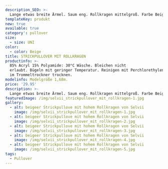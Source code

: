 ```yaml
---
description_SEO: >-
  Lange etwas breite Ärmel. Saum eng. Rollkragen mittelgroß. Farbe Beige. 
templateKey: produkt
new: true
available: true
category': pullover
size:
  - size: UNI
color:
  - color: Beige
title: STRICKPULLOVER MIT ROLLKRAGEN
productinfo: >-
  85% Acryl 15% Polyamide: 30°C Wäsche. Bleichen nicht
  erlaubt. Bügeln mit geringer Temperatur. Reinigen mit Perchlorethylen. Nicht
  im Trommeltrockner trocknen.
modelinfo: Modelgröße 1,68m.
price: '29.95'
description: >-
  Lange etwas breite Ärmel. Saum eng. Rollkragen mittelgroß. Farbe Beige. 
featuredImage: /img/selvii_strickpullover_mit_rollkragen-1.jpg
gallery:
  - alt: beigeer Strickpullove mit hohem Rollkragen von Selvii
    image: /img/selvii_strickpullover_mit_rollkragen-1.jpg
  - alt: beigeer Strickpullove mit hohem Rollkragen von Selvii
    image: /img/selvii_strickpullover_mit_rollkragen-2.jpg
  - alt: beigeer Strickpullove mit hohem Rollkragen von Selvii
    image: /img/selvii_strickpullover_mit_rollkragen-3.jpg
  - alt: beigeer Strickpullove mit hohem Rollkragen von Selvii
    image: /img/selvii_strickpullover_mit_rollkragen-4.jpg
  - alt: beigeer Strickpullove mit hohem Rollkragen von Selvii
    image: /img/selvii_strickpullover_mit_rollkragen-5.jpg
tags:
  - Pullover
---
```


